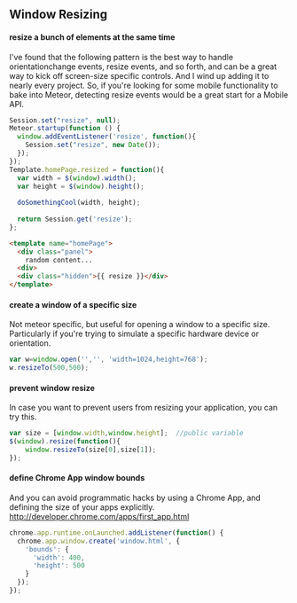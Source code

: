 ## Window Resizing

#### resize a bunch of elements at the same time
I've found that the following pattern is the best way to handle orientationchange events, resize events, and so forth, and can be a great way to kick off screen-size specific controls.  And I wind up adding it to nearly every project.  So, if you're looking for some mobile functionality to bake into Meteor, detecting resize events would be a great start for a Mobile API.   
````js
Session.set("resize", null); 
Meteor.startup(function () {
  window.addEventListener('resize', function(){
    Session.set("resize", new Date());
  });
});
Template.homePage.resized = function(){
  var width = $(window).width();
  var height = $(window).height();
  
  doSomethingCool(width, height);
 
  return Session.get('resize');
}; 
````


````html
<template name="homePage">
  <div class="panel">
    random content... 
  <div> 
  <div class="hidden">{{ resize }}</div>
</template>
````


#### create a window of a specific size  
Not meteor specific, but useful for opening a window to a specific size.  Particularly if you're trying to simulate a specific hardware device or orientation.  
````js
var w=window.open('','', 'width=1024,height=768');
w.resizeTo(500,500);
````

#### prevent window resize
In case you want to prevent users from resizing your application, you can try this.
````js
var size = [window.width,window.height];  //public variable
$(window).resize(function(){
    window.resizeTo(size[0],size[1]);
});
````

#### define Chrome App window bounds
And you can avoid programmatic hacks by using a Chrome App, and defining the size of your apps explicitly.  
http://developer.chrome.com/apps/first_app.html

````js
chrome.app.runtime.onLaunched.addListener(function() {
  chrome.app.window.create('window.html', {
    'bounds': {
      'width': 400,
      'height': 500
    }
  });
});
````
